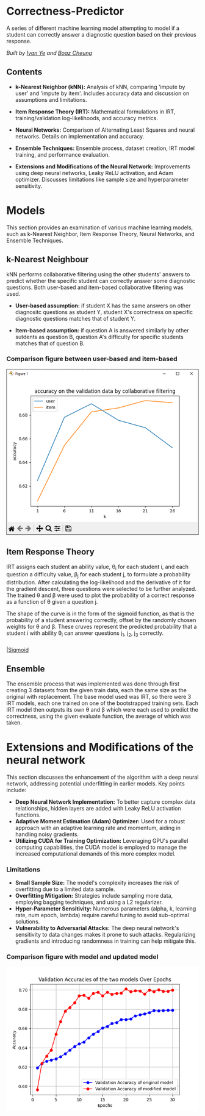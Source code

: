 # Correctness-Predictor
A series of different machine learning model attempting to model if a student can correctly answer a diagnostic question based on their previous response. 

*Built by [Ivan Ye](https://github.com/ivanfye) and [Boaz Cheung](https://github.com/rethegreat)*

## Contents
- **k-Nearest Neighbor (kNN):** Analysis of kNN, comparing 'impute by user' and 'impute by item'. Includes accuracy data and discussion on assumptions and limitations.

- **Item Response Theory (IRT):** Mathematical formulations in IRT, training/validation log-likelihoods, and accuracy metrics.

- **Neural Networks:** Comparison of Alternating Least Squares and neural networks. Details on implementation and accuracy.

- **Ensemble Techniques:** Ensemble process, dataset creation, IRT model training, and performance evaluation.

- **Extensions and Modifications of the Neural Network:** Improvements using deep neural networks, Leaky ReLU activation, and Adam optimizer. Discusses limitations like sample size and hyperparameter sensitivity.

# Models
This section provides an examination of various machine learning models, such as k-Nearest Neighbor, Item Response Theory, Neural Networks, and Ensemble Techniques.

## k-Nearest Neighbour
kNN performs collaborative filtering using the other students' answers to predict whether the specific student can correctly answer some diagnostic questions. Both user-based and item-based collaborative filtering was used.
- **User-based assumption:** if student X has the same answers on other diagnositc questions as student Y, student X's correctness on specific diagnostic questions matches that of student Y.

- **Item-based assumption:** if question A is answered similarly by other sutdents as question B, question A's difficulty for specific students matches that of question B.

### Comparison figure between user-based and item-based
![knn](https://github.com/rethegreat/Correctness-Predictor/blob/main/src/img/knn_acc.png)

## Item Response Theory
IRT assigns each student an ability value, θ<sub>i</sub> for each student i, and each question a difficulty value, β<sub>j</sub> for each student j, to formulate a probability distribution. After calculating the log-likelihood and the derivative of it for the gradient descent, three questions were selected to be further analyzed. The trained θ and β were used to plot the probability of a correct response as a function of θ given a question j.

The shape of the curve is in the form of the sigmoid function, as that is the probability of a student answering correctly, offset by the randomly chosen weights for θ and β. These cruves represent the predicted probability that a student i with ability θ<sub>i</sub> can answer questions j<sub>1</sub>, j<sub>2</sub>, j<sub>3</sub> correctly.

### 
|[Sigmoid](https://github.com/rethegreat/Correctness-Predictor/blob/main/src/img/j_sigmoid.png)

## Ensemble
The ensemble process that was implemented was done through first creating 3 datasets from the given train data, each the same size as the original with replacement. The base model used was IRT, so there were 3 IRT models, each one trained on one of the bootstrapped training sets. Each IRT model then outputs its own θ and β which were each used to predict the correctness, using the given evaluate function, the average of which was taken.

# Extensions and Modifications of the neural network
This section discusses the enhancement of the algorithm with a deep neural network, addressing potential underfitting in earlier models. Key points include:
- **Deep Neural Network Implementation:** To better capture complex data relationships, hidden layers are added with Leaky ReLU activation functions.
- **Adaptive Moment Estimation (Adam) Optimizer:** Used for a robust approach with an adaptive learning rate and momentum, aiding in handling noisy gradients.
- **Utilizing CUDA for Training Optimization:** Leveraging GPU's parallel computing capabilities, the CUDA model is employed to manage the increased computational demands of this more complex model.


### Limitations
- **Small Sample Size:** The model's complexity increases the risk of overfitting due to a limited data sample.
- **Overfitting Mitigation:** Strategies include sampling more data, employing bagging techniques, and using a L2 regularizer.
- **Hyper-Parameter Sensitivity:** Numerous parameters (alpha, k, learning rate, num epoch, lambda) require careful tuning to avoid sub-optimal solutions.
- **Vulnerability to Adversarial Attacks:** The deep neural network's sensitivity to data changes makes it prone to such attacks. Regularizing gradients and introducing randomness in training can help mitigate this.

### Comparison figure with model and updated model
![Comparison figure](https://github.com/rethegreat/Correctness-Predictor/blob/main/src/img/model_comparison.png)

